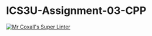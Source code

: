# ICS3U-Assignment-03-CPP

[![Mr Coxall's Super Linter](https://github.com/Johanna-liu16/ICS3U-Assignment-03-CPP/workflows/Mr%20Coxall's%20Super%20Linter/badge.svg)](https://github.com/Johanna-liu16/ICS3U-Assignment-03-CPP/actions/)
